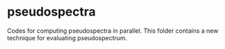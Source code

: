 pseudospectra
=============

Codes for computing pseudospectra in parallel.
This folder contains a new technique for evaluating pseudospectrum.
